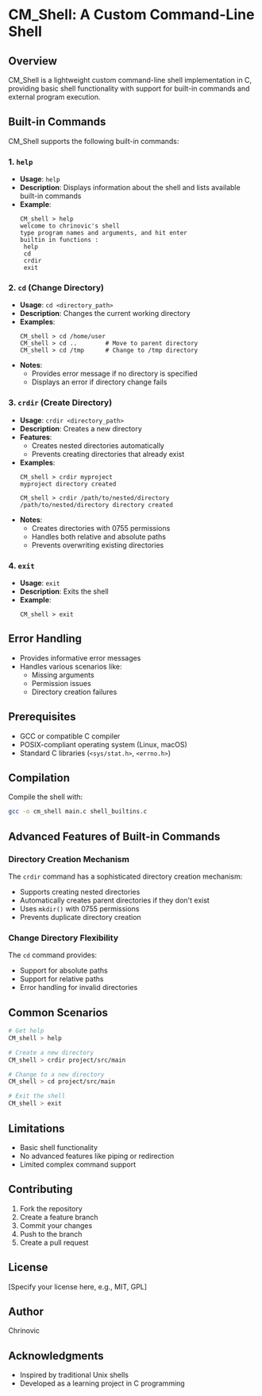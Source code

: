 # CM_Shell: A Custom Command-Line Shell

## Overview

CM_Shell is a lightweight custom command-line shell implementation in C, providing basic shell functionality with support for built-in commands and external program execution.

## Built-in Commands

CM_Shell supports the following built-in commands:

### 1. `help`
- **Usage**: `help`
- **Description**: Displays information about the shell and lists available built-in commands
- **Example**:
  ```
  CM_shell > help
  welcome to chrinovic's shell
  type program names and arguments, and hit enter
  builtin in functions : 
   help
   cd
   crdir
   exit
  ```

### 2. `cd` (Change Directory)
- **Usage**: `cd <directory_path>`
- **Description**: Changes the current working directory
- **Examples**:
  ```
  CM_shell > cd /home/user
  CM_shell > cd ..        # Move to parent directory
  CM_shell > cd /tmp      # Change to /tmp directory
  ```
- **Notes**:
  - Provides error message if no directory is specified
  - Displays an error if directory change fails

### 3. `crdir` (Create Directory)
- **Usage**: `crdir <directory_path>`
- **Description**: Creates a new directory
- **Features**:
  - Creates nested directories automatically
  - Prevents creating directories that already exist
- **Examples**:
  ```
  CM_shell > crdir myproject
  myproject directory created
  
  CM_shell > crdir /path/to/nested/directory
  /path/to/nested/directory directory created
  ```
- **Notes**:
  - Creates directories with 0755 permissions
  - Handles both relative and absolute paths
  - Prevents overwriting existing directories

### 4. `exit`
- **Usage**: `exit`
- **Description**: Exits the shell
- **Example**:
  ```
  CM_shell > exit
  ```

## Error Handling

- Provides informative error messages
- Handles various scenarios like:
  - Missing arguments
  - Permission issues
  - Directory creation failures

## Prerequisites

- GCC or compatible C compiler
- POSIX-compliant operating system (Linux, macOS)
- Standard C libraries (`<sys/stat.h>`, `<errno.h>`)

## Compilation

Compile the shell with:

```bash
gcc -o cm_shell main.c shell_builtins.c
```

## Advanced Features of Built-in Commands

### Directory Creation Mechanism
The `crdir` command has a sophisticated directory creation mechanism:
- Supports creating nested directories
- Automatically creates parent directories if they don't exist
- Uses `mkdir()` with 0755 permissions
- Prevents duplicate directory creation

### Change Directory Flexibility
The `cd` command provides:
- Support for absolute paths
- Support for relative paths
- Error handling for invalid directories

## Common Scenarios

```bash
# Get help
CM_shell > help

# Create a new directory
CM_shell > crdir project/src/main

# Change to a new directory
CM_shell > cd project/src/main

# Exit the shell
CM_shell > exit
```

## Limitations

- Basic shell functionality
- No advanced features like piping or redirection
- Limited complex command support

## Contributing

1. Fork the repository
2. Create a feature branch
3. Commit your changes
4. Push to the branch
5. Create a pull request

## License

[Specify your license here, e.g., MIT, GPL]

## Author

Chrinovic

## Acknowledgments

- Inspired by traditional Unix shells
- Developed as a learning project in C programming
